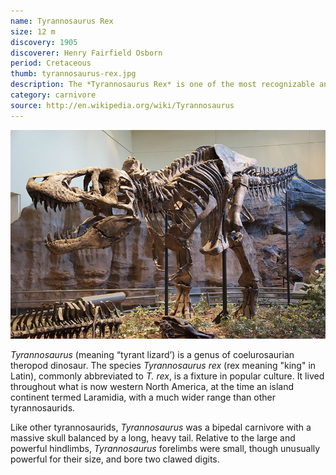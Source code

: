 ```yaml
---
name: Tyrannosaurus Rex
size: 12 m
discovery: 1905
discoverer: Henry Fairfield Osborn
period: Cretaceous
thumb: tyrannosaurus-rex.jpg
description: The *Tyrannosaurus Rex* is one of the most recognizable and ferocious dinosaurs with a large head and small arms
category: carnivore
source: http://en.wikipedia.org/wiki/Tyrannosaurus
---
```


![Tyrannosaurus Rex skeleton](img/tyrannosaurus-rex-skeleton.jpg)

*Tyrannosaurus* (meaning “tyrant lizard’) is a genus of coelurosaurian theropod dinosaur. The species *Tyrannosaurus rex* (rex meaning "king" in Latin), commonly abbreviated to *T. rex*, is a fixture in popular culture. It lived throughout what is now western North America, at the time an island continent termed Laramidia, with a much wider range than other tyrannosaurids.

Like other tyrannosaurids, *Tyrannosaurus* was a bipedal carnivore with a massive skull balanced by a long, heavy tail. Relative to the large and powerful hindlimbs, *Tyrannosaurus* forelimbs were small, though unusually powerful for their size, and bore two clawed digits.
